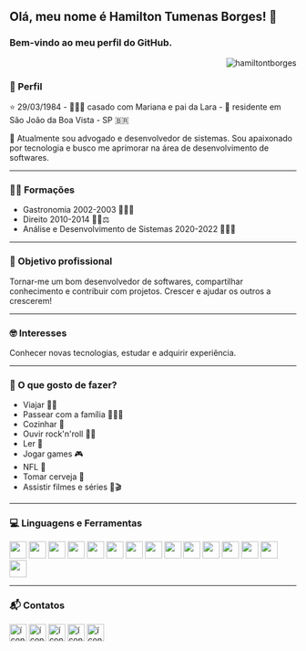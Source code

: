 ## Olá, meu nome é Hamilton Tumenas Borges! 👋
### Bem-vindo ao meu perfil do GitHub.
<p  align="right"> <img  src="https://komarev.com/ghpvc/?username=hamiltontborges&label=Profile%20views&color=0e75b6&style=flat"  alt="hamiltontborges" /> </p>


### 👤 Perfil 
⭐ 29/03/1984 - 👨‍👩‍👧 casado com Mariana e pai da Lara - 📍 residente em São João da Boa Vista - SP 🇧🇷

🌱 Atualmente sou advogado e desenvolvedor de sistemas. Sou apaixonado por tecnologia e busco me aprimorar na área de desenvolvimento de softwares.
<hr>

### 👨‍🎓 Formações
- Gastronomia 2002-2003 👨‍🍳🔪 
- Direito 2010-2014 👨‍⚖️⚖ 
- Análise e Desenvolvimento de Sistemas 2020-2022 👨‍💻📖 
<hr>

### 🎯 Objetivo profissional
Tornar-me um bom desenvolvedor de softwares, compartilhar conhecimento e contribuir com projetos. Crescer e ajudar os outros a crescerem!
<hr>

### 🤓 Interesses 
Conhecer novas tecnologias, estudar e adquirir experiência.
<hr>

### 🕺 O que gosto de fazer?
- Viajar 🚗🛫
- Passear com a família 👨‍👩‍👧
- Cozinhar 🔪
- Ouvir rock'n'roll 🤘🎸
- Ler 📖
- Jogar games 🎮
- NFL 🏈
- Tomar cerveja 🍺
- Assistir filmes e séries 🎥🎬
<hr>

### 💻 Linguagens e Ferramentas
<div>
<img src="https://cdn.jsdelivr.net/gh/devicons/devicon/icons/ruby/ruby-original-wordmark.svg" width="30"/>
<img src="https://cdn.jsdelivr.net/gh/devicons/devicon/icons/rails/rails-original-wordmark.svg" width="30"/>
<img src="https://cdn.jsdelivr.net/gh/devicons/devicon/icons/html5/html5-original-wordmark.svg" width="30"/>
<img src="https://cdn.jsdelivr.net/gh/devicons/devicon/icons/css3/css3-original-wordmark.svg" width="30"/>
<img src="https://cdn.jsdelivr.net/gh/devicons/devicon/icons/javascript/javascript-original.svg" width="30"/>
<img src="https://cdn.jsdelivr.net/gh/devicons/devicon/icons/python/python-original-wordmark.svg" width="30"/>
<img src="https://cdn.jsdelivr.net/gh/devicons/devicon/icons/bootstrap/bootstrap-plain-wordmark.svg" width="30"/>
<img src="https://cdn.jsdelivr.net/gh/devicons/devicon/icons/tailwindcss/tailwindcss-plain-wordmark.svg" width="30"/>
<img src="https://cdn.jsdelivr.net/gh/devicons/devicon/icons/postgresql/postgresql-original-wordmark.svg" width="30"/>
<img src="https://cdn.jsdelivr.net/gh/devicons/devicon/icons/mysql/mysql-original-wordmark.svg" width="30"/>
<img src="https://cdn.jsdelivr.net/gh/devicons/devicon/icons/mongodb/mongodb-original-wordmark.svg" width="30"/>
<img src="https://cdn.jsdelivr.net/gh/devicons/devicon/icons/git/git-original-wordmark.svg" width="30"/>
<img src="https://cdn.jsdelivr.net/gh/devicons/devicon/icons/linux/linux-original.svg" width="30"/>
<img src="https://cdn.jsdelivr.net/gh/devicons/devicon/icons/photoshop/photoshop-line.svg" width="30"/>
<img src="https://cdn.jsdelivr.net/gh/devicons/devicon/icons/figma/figma-original.svg" width="30"/>
</div>
<hr>

### 📬 Contatos
<div>
<a href="mailto:hamilton.borges@sou.unifeob.edu.br" target="_blank"><img src="https://i.ibb.co/nsYb5x6/1-gmail.png" width="30" alt="ícone gmail"></a>
<a href="https://wa.me/5519992990279" target="_blank"><img src="https://i.ibb.co/HYNzNQh/1-whatsapp.png" width="30" alt="ícone whatsapp"></a>
<a href="https://facebook.com/hamiltontborges" target="_blank"><img src="https://i.ibb.co/1RdvtVZ/1-facebook.png" width="30" alt="ícone facebook"></a>
<a href="https://instagram.com/hamiltontborges" target="_blank"><img src="https://i.ibb.co/sm35G5C/1-instagram.png" width="30" alt="ícone instagram"></a>  
<a href="https://www.linkedin.com/in/hamiltontborges/" target="_blank"><img src="https://i.ibb.co/kymMWhq/1-linkedin.png" width="30" alt="ícone linkedin"></a>
</div>

